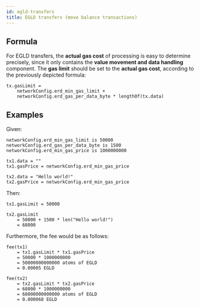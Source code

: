 ```yaml
---
id: egld-transfers
title: EGLD transfers (move balance transactions)
---
```


[comment]: # (mx-context-auto)

[comment]: # (mx-context-auto)

## Formula

For EGLD transfers, the **actual gas cost** of processing is easy to determine precisely, since it only contains the **value movement and data handling** component. The **gas limit** should be set to the **actual gas cost**, according to the previously depicted formula:

```
tx.gasLimit = 
    networkConfig.erd_min_gas_limit + 
    networkConfig.erd_gas_per_data_byte * lengthOf(tx.data)
```

[comment]: # (mx-context-auto)

## Examples

Given:

```
networkConfig.erd_min_gas_limit is 50000
networkConfig.erd_gas_per_data_byte is 1500
networkConfig.erd_min_gas_price is 1000000000

tx1.data = ""
tx1.gasPrice = networkConfig.erd_min_gas_price

tx2.data = "Hello world!"
tx2.gasPrice = networkConfig.erd_min_gas_price
```

Then:

```
tx1.gasLimit = 50000

tx2.gasLimit 
    = 50000 + 1500 * len("Hello world!") 
    = 68000
```

Furthermore, the fee would be as follows:

```
fee(tx1) 
    = tx1.gasLimit * tx1.gasPrice 
    = 50000 * 1000000000
    = 50000000000000 atoms of EGLD
    = 0.00005 EGLD

fee(tx2) 
    = tx2.gasLimit * tx2.gasPrice 
    = 68000 * 1000000000
    = 68000000000000 atoms of EGLD
    = 0.000068 EGLD
```
